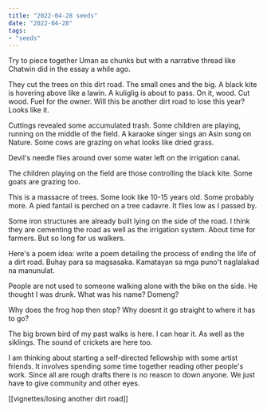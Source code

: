 ```yaml
---
title: "2022-04-28 seeds"
date: "2022-04-28"
tags:
- "seeds"
---
```



Try to piece together Uman as chunks but with a narrative thread like Chatwin did in the essay a while ago.

They cut the trees on this dirt road. The small ones and the big. A black kite is hovering above like a lawin. A kuliglig is about to pass. On it, wood. Cut wood. Fuel for the owner. Will this be another dirt road to lose this year? Looks like it.

Cuttings revealed some accumulated trash. Some children are playing, running on the middle of the field. A karaoke singer sings an Asin song on Nature. Some cows are grazing on what looks like dried grass.

Devil's needle flies around over some water left on the irrigation canal.

The children playing on the field are those controlling the black kite. Some goats are grazing too.

This is a massacre of trees. Some look like 10-15 years old. Some probably more. A pied fantail is perched on a tree cadavre. It flies low as I passed by.

Some iron structures are already built lying on the side of the road. I think they are cementing the road as well as the irrigation system. About time for farmers. But so long for us walkers.

Here's a poem idea: write a poem detailing the process of ending the life of a dirt road. Buhay para sa magsasaka. Kamatayan sa mga puno't naglalakad na manunulat.

People are not used to someone walking alone with the bike on the side. He thought I was drunk. What was his name? Domeng?

Why does the frog hop then stop? Why doesnt it go straight to where it has to go?

The big brown bird of my past walks is here. I can hear it. As well as the siklings. The sound of crickets are here too.

I am thinking about starting a self-directed fellowship with some artist friends. It involves spending some time together reading other people's work. Since all are rough drafts there is no reason to down anyone. We just have to give community and other eyes.

[[vignettes/losing another dirt road]]